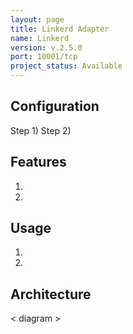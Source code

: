 ```yaml
---
layout: page
title: Linkerd Adapter
name: Linkerd
version: v.2.5.0
port: 10001/tcp
project_status: Available
---
```


## Configuration
Step 1)
Step 2)

## Features
1. 
2. 

## Usage
1. 
2. 

## Architecture
< diagram >